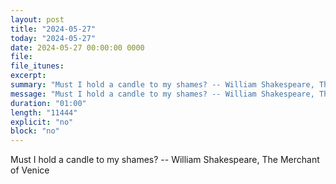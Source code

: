 ```yaml
---
layout: post
title: "2024-05-27"
today: "2024-05-27"
date: 2024-05-27 00:00:00 0000
file:
file_itunes:
excerpt:
summary: "Must I hold a candle to my shames? -- William Shakespeare, The Merchant of Venice "
message: "Must I hold a candle to my shames? -- William Shakespeare, The Merchant of Venice "
duration: "01:00"
length: "11444"
explicit: "no"
block: "no"
---
```

Must I hold a candle to my shames? -- William Shakespeare, The Merchant of Venice 

